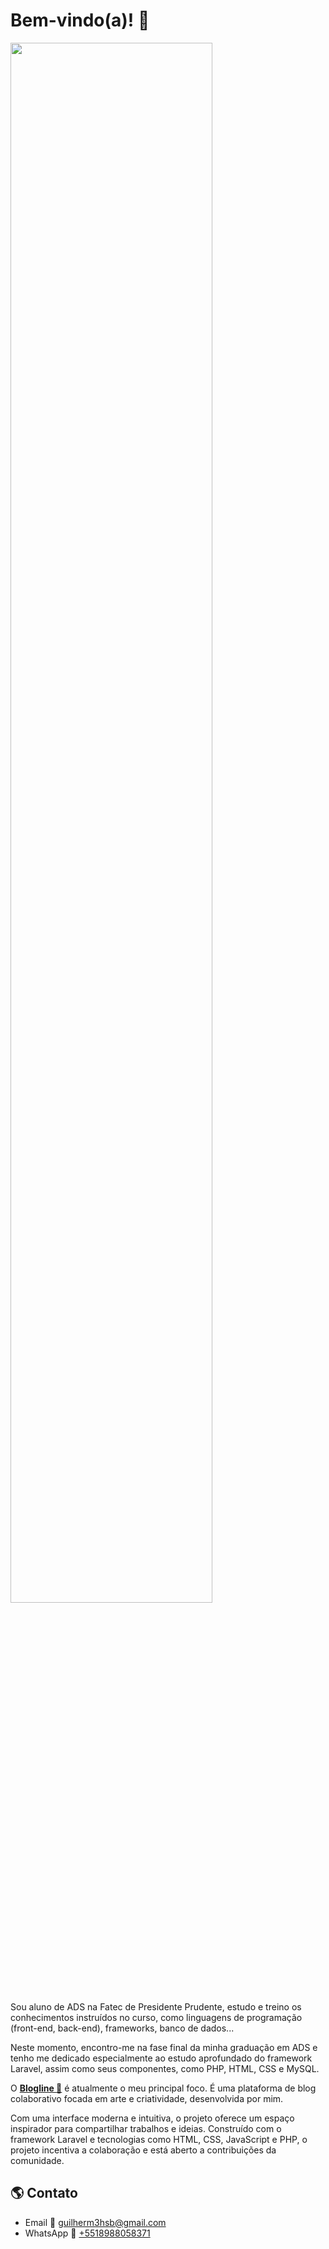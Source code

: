# Bem-vindo(a)! :wave:

<!-- ─── CARD ────────────────────────────── -->
<img width="80%" src="https://i.imgur.com/pzitM4j.png">

Sou aluno de ADS na Fatec de Presidente Prudente, estudo e treino os conhecimentos instruídos no curso, como linguagens de programação (front-end, back-end), frameworks, banco de dados...

Neste momento, encontro-me na fase final da minha graduação em ADS e tenho me dedicado especialmente ao estudo aprofundado do framework Laravel, assim como seus componentes, como PHP, HTML, CSS e MySQL.

O **[Blogline :leaves:](https://github.com/guilherm-hsbe/Blogline)** é atualmente o meu principal foco. É uma plataforma de blog colaborativo focada em arte e criatividade, desenvolvida por mim.

Com uma interface moderna e intuitiva, o projeto oferece um espaço inspirador para compartilhar trabalhos e ideias. Construído com o framework Laravel e tecnologias como HTML, CSS, JavaScript e PHP, o projeto incentiva a colaboração e está aberto a contribuições da comunidade.


<!-- ─── CONTATO ────────────────────────────── -->
## :earth_americas: Contato
- Email :email: [guilherm3hsb@gmail.com](mailto:guilherm3hsb@gmail.com)
- WhatsApp :calling: [+5518988058371](https://wa.me/5518988058371)
